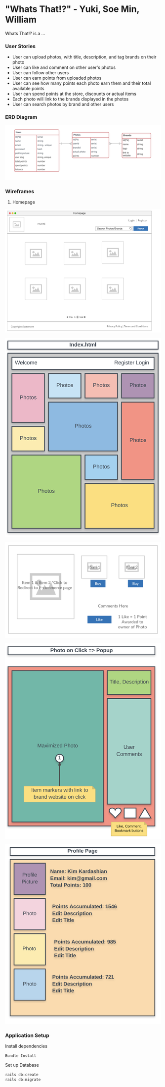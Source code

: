 # "Whats That!?" - Yuki, Soe Min, William

Whats That!? is a ...

### User Stories

* User can upload photos, with title, description, and tag brands on their photo
* User can like and comment on other user's photos
* User can follow other users
* User can earn points from uploaded photos
* User can see how many points each photo earn them and their total available points
* User can spend points at the store, discounts or actual items
* Each photo will link to the brands displayed in the photos
* User can search photos by brand and other users


### ERD Diagram

![ERD Diagram](public/Project_3_ERD.png)


### Wireframes

1. Homepage

![Homepage](public/homepage.png)

![Homepage2](public/Main_Page_Wireframe.png)

![Photo](public/photo.png)

![Maximize Photo](public/Maximized_Photo_Popup.png)

![Profile](public/Profile_Page_Wireframe.png)

### Application Setup

Install dependencies
```
Bundle Install
```
Set up Database
```
rails db:create
rails db:migrate
```
